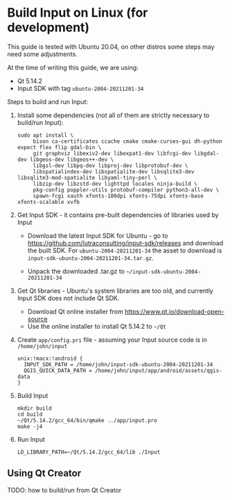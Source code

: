 # Build Input on Linux (for development)

This guide is tested with Ubuntu 20.04, on other distros some steps may need some adjustments.

At the time of writing this guide, we are using:
 - Qt 5.14.2
 - Input SDK with tag `ubuntu-2004-20211201-34`

Steps to build and run Input:

1. Install some dependencies (not all of them are strictly necessary to build/run Input):

   ```
   sudo apt install \
        bison ca-certificates ccache cmake cmake-curses-gui dh-python expect flex flip gdal-bin \
        git graphviz libexiv2-dev libexpat1-dev libfcgi-dev libgdal-dev libgeos-dev libgeos++-dev \
        libgsl-dev libpq-dev libproj-dev libprotobuf-dev \
        libspatialindex-dev libspatialite-dev libsqlite3-dev libsqlite3-mod-spatialite libyaml-tiny-perl \
        libzip-dev libzstd-dev lighttpd locales ninja-build \
        pkg-config poppler-utils protobuf-compiler python3-all-dev \
        spawn-fcgi xauth xfonts-100dpi xfonts-75dpi xfonts-base xfonts-scalable xvfb
   ```

2. Get Input SDK - it contains pre-built dependencies of libraries used by Input

   - Download the latest Input SDK for Ubuntu - go to https://github.com/lutraconsulting/input-sdk/releases and download the built SDK. For `ubuntu-2004-20211201-34` the asset to download is `input-sdk-ubuntu-2004-20211201-34.tar.gz`.

   - Unpack the downloaded .tar.gz to `~/input-sdk-ubuntu-2004-20211201-34`

3. Get Qt libraries - Ubuntu's system libraries are too old, and currently Input SDK does not include Qt SDK.

   - Download Qt online installer from https://www.qt.io/download-open-source
   - Use the online installer to install Qt 5.14.2 to `~/Qt`

4. Create `app/config.pri` file - assuming your Input source code is in `/home/john/input`

   ```
   unix:!macx:!android {
     INPUT_SDK_PATH = /home/john/input-sdk-ubuntu-2004-20211201-34
     QGIS_QUICK_DATA_PATH = /home/john/input/app/android/assets/qgis-data
   }
   ```

5. Build Input

   ```
   mkdir build
   cd build
   ~/Qt/5.14.2/gcc_64/bin/qmake ../app/input.pro
   make -j4
   ```

6. Run Input

   ```
   LD_LIBRARY_PATH=~/Qt/5.14.2/gcc_64/lib ./Input
   ```

## Using Qt Creator

TODO: how to build/run from Qt Creator
